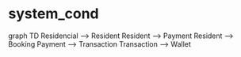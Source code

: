# system_cond
graph TD
    Residencial --> Resident
    Resident --> Payment
    Resident --> Booking
    Payment --> Transaction
    Transaction --> Wallet
